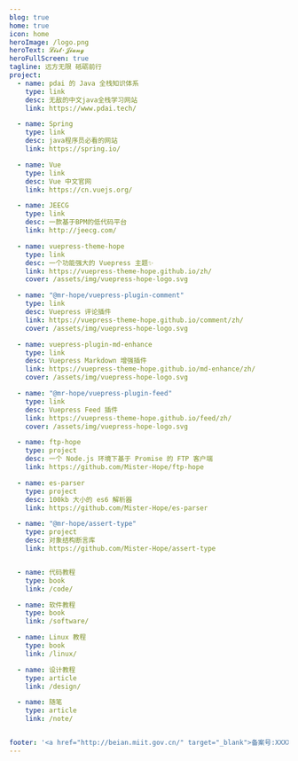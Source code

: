 ```yaml
---
blog: true
home: true
icon: home
heroImage: /logo.png
heroText: 𝓛𝓲𝓼𝓽·𝓙𝓲𝓪𝓷𝓰
heroFullScreen: true
tagline: 远方无限 砥砺前行
project:
  - name: pdai 的 Java 全栈知识体系
    type: link
    desc: 无敌的中文java全栈学习网站
    link: https://www.pdai.tech/

  - name: Spring
    type: link
    desc: java程序员必看的网站
    link: https://spring.io/

  - name: Vue
    type: link
    desc: Vue 中文官网
    link: https://cn.vuejs.org/

  - name: JEECG
    type: link
    desc: 一款基于BPM的低代码平台
    link: http://jeecg.com/

  - name: vuepress-theme-hope
    type: link
    desc: 一个功能强大的 Vuepress 主题✨
    link: https://vuepress-theme-hope.github.io/zh/
    cover: /assets/img/vuepress-hope-logo.svg

  - name: "@mr-hope/vuepress-plugin-comment"
    type: link
    desc: Vuepress 评论插件
    link: https://vuepress-theme-hope.github.io/comment/zh/
    cover: /assets/img/vuepress-hope-logo.svg

  - name: vuepress-plugin-md-enhance
    type: link
    desc: Vuepress Markdown 增强插件
    link: https://vuepress-theme-hope.github.io/md-enhance/zh/
    cover: /assets/img/vuepress-hope-logo.svg

  - name: "@mr-hope/vuepress-plugin-feed"
    type: link
    desc: Vuepress Feed 插件
    link: https://vuepress-theme-hope.github.io/feed/zh/
    cover: /assets/img/vuepress-hope-logo.svg

  - name: ftp-hope
    type: project
    desc: 一个 Node.js 环境下基于 Promise 的 FTP 客户端
    link: https://github.com/Mister-Hope/ftp-hope

  - name: es-parser
    type: project
    desc: 100kb 大小的 es6 解析器
    link: https://github.com/Mister-Hope/es-parser

  - name: "@mr-hope/assert-type"
    type: project
    desc: 对象结构断言库
    link: https://github.com/Mister-Hope/assert-type


  - name: 代码教程
    type: book
    link: /code/

  - name: 软件教程
    type: book
    link: /software/

  - name: Linux 教程
    type: book
    link: /linux/

  - name: 设计教程
    type: article
    link: /design/

  - name: 随笔
    type: article
    link: /note/


footer: '<a href="http://beian.miit.gov.cn/" target="_blank">备案号:XXXXXXXX</a> | <a href="/about/site/">关于网站</a>'
---
```


